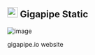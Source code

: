 

## <img src="https://avatars.githubusercontent.com/u/76224143?s=200&v=4" width=24> Gigapipe Static

![image](https://github.com/user-attachments/assets/25d76f63-08bb-4fe5-9c5d-8ccea74054bc)


gigapipe.io website